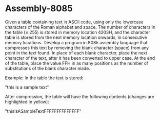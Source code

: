 # Assembly-8085
Given a table containing text in ASCII code, using only the lowercase characters of the Roman alphabet and space. The number of characters in the table (≤ 255) is stored in memory location 4203H, and the character table is stored from the next memory location onwards, in consecutive memory locations. Develop a program in 8085 assembly language that compresses this text by removing the blank character (space) from any point in the text found. In place of each blank character, place the next character of the text, after it has been converted to upper case. At the end of the table, place the value FFH in as many positions as the number of substitutions of the blank character made.  

Example: In the table the text is stored:

"this is a sample text"

After compression, the table will have the following contents (changes are highlighted in yellow):

"thisIsASampleTextFFFFFFFFFFFFFF"
